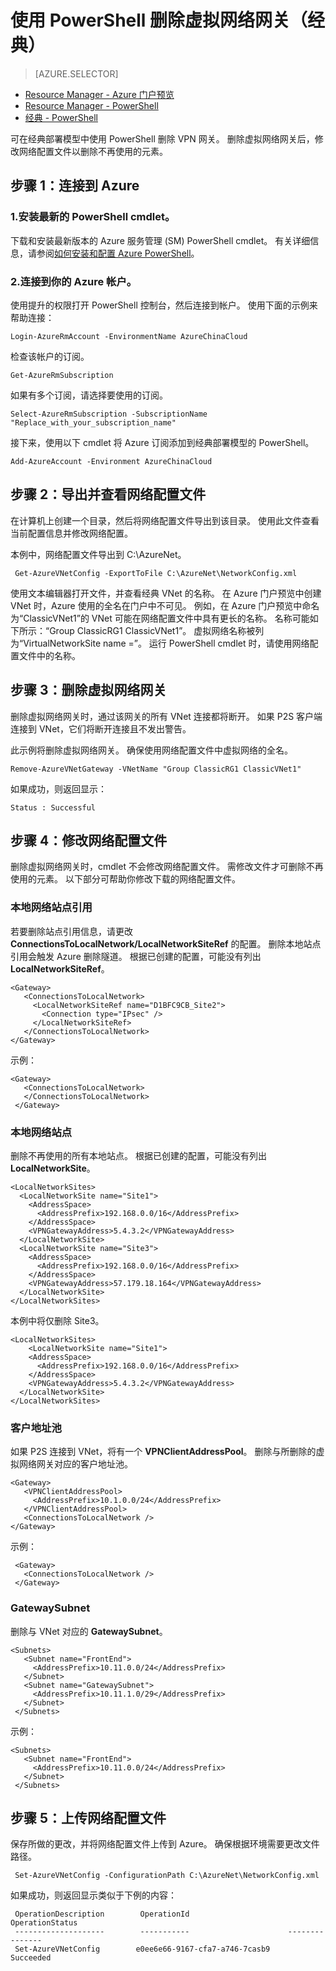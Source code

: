 <properties
    pageTitle="删除虚拟网络网关：PowerShell：Azure 经典 | Azure"
    description="在经典部署模型中使用 PowerShell 删除虚拟网络网关。"
    services="vpn-gateway"
    documentationcenter="na"
    author="cherylmc"
    manager="timlt"
    editor=""
    tags="azure-service-management" />
<tags
    ms.assetid=""
    ms.service="vpn-gateway"
    ms.devlang="na"
    ms.topic=""
    ms.tgt_pltfrm="na"
    ms.workload="infrastructure-services"
    ms.date="03/29/2017"
    wacn.date="05/25/2017"
    ms.author="cherylmc"
    ms.translationtype="Human Translation"
    ms.sourcegitcommit="8fd60f0e1095add1bff99de28a0b65a8662ce661"
    ms.openlocfilehash="b3c8e2acb74f923299c9c355c55884a5f6e46bce"
    ms.contentlocale="zh-cn"
    ms.lasthandoff="05/12/2017" />

# <a name="delete-a-virtual-network-gateway-using-powershell-classic"></a>使用 PowerShell 删除虚拟网络网关（经典）
> [AZURE.SELECTOR]
- [Resource Manager - Azure 门户预览](/documentation/articles/vpn-gateway-delete-vnet-gateway-portal/)
- [Resource Manager - PowerShell](/documentation/articles/vpn-gateway-delete-vnet-gateway-powershell/)
- [经典 - PowerShell](/documentation/articles/vpn-gateway-delete-vnet-gateway-classic-powershell/)

可在经典部署模型中使用 PowerShell 删除 VPN 网关。 删除虚拟网络网关后，修改网络配置文件以删除不再使用的元素。

## <a name="step-1-connect-to-azure"></a>步骤 1：连接到 Azure

### <a name="1-install-the-latest-powershell-cmdlets"></a>1.安装最新的 PowerShell cmdlet。

下载和安装最新版本的 Azure 服务管理 (SM) PowerShell cmdlet。 有关详细信息，请参阅[如何安装和配置 Azure PowerShell](https://docs.microsoft.com/zh-cn/powershell/azureps-cmdlets-docs)。

### <a name="2-connect-to-your-azure-account"></a>2.连接到你的 Azure 帐户。 

使用提升的权限打开 PowerShell 控制台，然后连接到帐户。 使用下面的示例来帮助连接：

    Login-AzureRmAccount -EnvironmentName AzureChinaCloud

检查该帐户的订阅。

    Get-AzureRmSubscription

如果有多个订阅，请选择要使用的订阅。

    Select-AzureRmSubscription -SubscriptionName "Replace_with_your_subscription_name"

接下来，使用以下 cmdlet 将 Azure 订阅添加到经典部署模型的 PowerShell。

    Add-AzureAccount -Environment AzureChinaCloud

## <a name="step-2-export-and-view-the-network-configuration-file"></a>步骤 2：导出并查看网络配置文件

在计算机上创建一个目录，然后将网络配置文件导出到该目录。 使用此文件查看当前配置信息并修改网络配置。

本例中，网络配置文件导出到 C:\AzureNet。

     Get-AzureVNetConfig -ExportToFile C:\AzureNet\NetworkConfig.xml

使用文本编辑器打开文件，并查看经典 VNet 的名称。 在 Azure 门户预览中创建 VNet 时，Azure 使用的全名在门户中不可见。 例如，在 Azure 门户预览中命名为“ClassicVNet1”的 VNet 可能在网络配置文件中具有更长的名称。 名称可能如下所示：“Group ClassicRG1 ClassicVNet1”。 虚拟网络名称被列为“VirtualNetworkSite name =”。 运行 PowerShell cmdlet 时，请使用网络配置文件中的名称。

## <a name="step-3-delete-the-virtual-network-gateway"></a>步骤 3：删除虚拟网络网关

删除虚拟网络网关时，通过该网关的所有 VNet 连接都将断开。 如果 P2S 客户端连接到 VNet，它们将断开连接且不发出警告。

此示例将删除虚拟网络网关。 确保使用网络配置文件中虚拟网络的全名。

    Remove-AzureVNetGateway -VNetName "Group ClassicRG1 ClassicVNet1"

如果成功，则返回显示：

    Status : Successful

## <a name="step-4-modify-the-network-configuration-file"></a>步骤 4：修改网络配置文件

删除虚拟网络网关时，cmdlet 不会修改网络配置文件。 需修改文件才可删除不再使用的元素。 以下部分可帮助你修改下载的网络配置文件。

### <a name="local-network-site-references"></a>本地网络站点引用

若要删除站点引用信息，请更改 **ConnectionsToLocalNetwork/LocalNetworkSiteRef** 的配置。 删除本地站点引用会触发 Azure 删除隧道。 根据已创建的配置，可能没有列出 **LocalNetworkSiteRef**。

    <Gateway>
       <ConnectionsToLocalNetwork>
         <LocalNetworkSiteRef name="D1BFC9CB_Site2">
           <Connection type="IPsec" />
         </LocalNetworkSiteRef>
       </ConnectionsToLocalNetwork>
    </Gateway>

示例：

    <Gateway>
       <ConnectionsToLocalNetwork>
       </ConnectionsToLocalNetwork>
     </Gateway>

### <a name="local-network-sites"></a>本地网络站点

删除不再使用的所有本地站点。 根据已创建的配置，可能没有列出 **LocalNetworkSite**。

    <LocalNetworkSites>
      <LocalNetworkSite name="Site1">
        <AddressSpace>
          <AddressPrefix>192.168.0.0/16</AddressPrefix>
        </AddressSpace>
        <VPNGatewayAddress>5.4.3.2</VPNGatewayAddress>
      </LocalNetworkSite>
      <LocalNetworkSite name="Site3">
        <AddressSpace>
          <AddressPrefix>192.168.0.0/16</AddressPrefix>
        </AddressSpace>
        <VPNGatewayAddress>57.179.18.164</VPNGatewayAddress>
      </LocalNetworkSite>
    </LocalNetworkSites>

本例中将仅删除 Site3。

    <LocalNetworkSites>
        <LocalNetworkSite name="Site1">
        <AddressSpace>
          <AddressPrefix>192.168.0.0/16</AddressPrefix>
        </AddressSpace>
        <VPNGatewayAddress>5.4.3.2</VPNGatewayAddress>
      </LocalNetworkSite>
    </LocalNetworkSites>

### <a name="client-addresspool"></a>客户地址池

如果 P2S 连接到 VNet，将有一个 **VPNClientAddressPool**。 删除与所删除的虚拟网络网关对应的客户地址池。

    <Gateway>
       <VPNClientAddressPool>
         <AddressPrefix>10.1.0.0/24</AddressPrefix>
       </VPNClientAddressPool>
       <ConnectionsToLocalNetwork />
    </Gateway>

示例：

     <Gateway>
       <ConnectionsToLocalNetwork />
     </Gateway>

### <a name="gatewaysubnet"></a>GatewaySubnet

删除与 VNet 对应的 **GatewaySubnet**。

    <Subnets>
       <Subnet name="FrontEnd">
         <AddressPrefix>10.11.0.0/24</AddressPrefix>
       </Subnet>
       <Subnet name="GatewaySubnet">
         <AddressPrefix>10.11.1.0/29</AddressPrefix>
       </Subnet>
     </Subnets>

示例：

    <Subnets>
       <Subnet name="FrontEnd">
         <AddressPrefix>10.11.0.0/24</AddressPrefix>
       </Subnet>
     </Subnets>

## <a name="step-5-upload-the-network-configuration-file"></a>步骤 5：上传网络配置文件

保存所做的更改，并将网络配置文件上传到 Azure。 确保根据环境需要更改文件路径。

     Set-AzureVNetConfig -ConfigurationPath C:\AzureNet\NetworkConfig.xml

如果成功，则返回显示类似于下例的内容：

     OperationDescription        OperationId                      OperationStatus                                                
     --------------------        -----------                      ---------------                                                
     Set-AzureVNetConfig        e0ee6e66-9167-cfa7-a746-7casb9    Succeeded